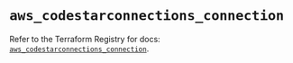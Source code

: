 # `aws_codestarconnections_connection`

Refer to the Terraform Registry for docs: [`aws_codestarconnections_connection`](https://registry.terraform.io/providers/hashicorp/aws/5.72.0/docs/resources/codestarconnections_connection).
